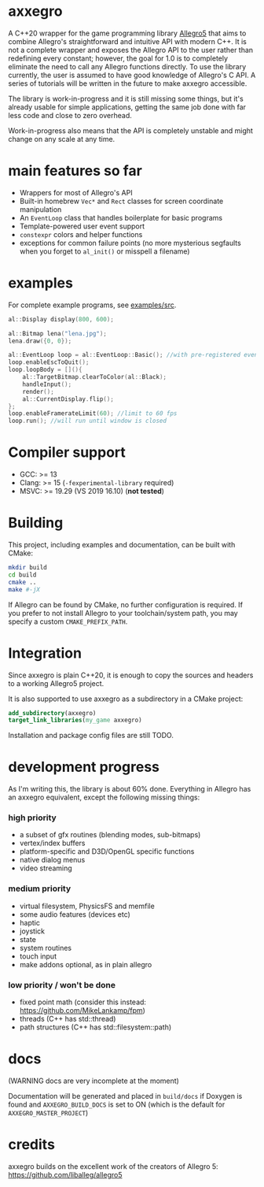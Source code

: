 # axxegro

A C++20 wrapper for the game programming library [Allegro5](https://github.com/liballeg/allegro5) 
that aims to combine Allegro's straightforward and intuitive API with modern C++. It is not a complete wrapper 
and exposes the Allegro API to the user rather than redefining every constant; however, 
the goal for 1.0 is to completely eliminate the need to call any Allegro functions directly.
To use the library currently, the user is assumed to have good knowledge of Allegro's C API.
A series of tutorials will be written in the future to make axxegro accessible.

The library is work-in-progress and it is still missing some things, but it's
already usable for simple applications, getting the same job done with far less
code and close to zero overhead.

Work-in-progress also means that the API is completely unstable and might change
on any scale at any time.

# main features so far

- Wrappers for most of Allegro's API
- Built-in homebrew `Vec*` and `Rect` classes for screen coordinate manipulation
- An `EventLoop` class that handles boilerplate for basic programs
- Template-powered user event support
- `constexpr` colors and helper functions
- exceptions for common failure points (no more mysterious segfaults 
    when you forget to `al_init()` or misspell a filename)


# examples

For complete example programs, see [examples/src](examples/src).

```c++
al::Display display(800, 600);

al::Bitmap lena("lena.jpg");
lena.draw({0, 0});
```

```c++
al::EventLoop loop = al::EventLoop::Basic(); //with pre-registered event sources
loop.enableEscToQuit();
loop.loopBody = [](){
    al::TargetBitmap.clearToColor(al::Black);
    handleInput();
    render();
    al::CurrentDisplay.flip();
};
loop.enableFramerateLimit(60); //limit to 60 fps
loop.run(); //will run until window is closed
```
# Compiler support

 - GCC: >= 13
 - Clang: >= 15 (`-fexperimental-library` required)
 - MSVC: >= 19.29 (VS 2019 16.10) (**not tested**)



# Building

This project, including examples and documentation, can be built with CMake:

```bash
mkdir build
cd build
cmake ..
make #-jX
```

If Allegro can be found by CMake, no further configuration is required.
If you prefer to not install Allegro to your toolchain/system path, you may
specify a custom `CMAKE_PREFIX_PATH`.

# Integration

Since axxegro is plain C++20, it is enough to copy the sources and headers to a working Allegro5 project.

It is also supported to use axxegro as a subdirectory in a CMake project:
```cmake
add_subdirectory(axxegro)
target_link_libraries(my_game axxegro)
```
Installation and package config files are still TODO.


# development progress

As I'm writing this, the library is about 60% done.
Everything in Allegro has an axxegro equivalent, except
the following missing things:

### high priority
 - a subset of gfx routines (blending modes, sub-bitmaps)
 - vertex/index buffers
 - platform-specific and D3D/OpenGL specific functions
 - native dialog menus
 - video streaming

### medium priority
 - virtual filesystem, PhysicsFS and memfile
 - some audio features (devices etc)
 - haptic
 - joystick
 - state
 - system routines
 - touch input
 - make addons optional, as in plain allegro

### low priority / won't be done
 - fixed point math (consider this instead: https://github.com/MikeLankamp/fpm)
 - threads (C++ has std::thread)
 - path structures (C++ has std::filesystem::path)


# docs

(WARNING docs are very incomplete at the moment)

Documentation will be generated and placed in `build/docs` if Doxygen is found
and `AXXEGRO_BUILD_DOCS` is set to ON (which is the default for `AXXEGRO_MASTER_PROJECT`)

# credits

axxegro builds on the excellent work of the creators of Allegro 5: https://github.com/liballeg/allegro5
